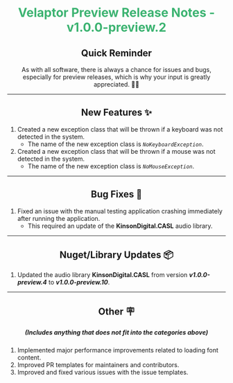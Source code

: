 <h1 align="center" style='color:mediumseagreen;font-weight:bold'>
   Velaptor Preview Release Notes - v1.0.0-preview.2
</h1>

<h2 align="center" style='font-weight:bold'>Quick Reminder</h2>

<div align="center">

As with all software, there is always a chance for issues and bugs, especially for preview releases, which is why your input is greatly appreciated. 🙏🏼
</div>

---

<h2 style="font-weight:bold" align="center">New Features ✨</h2>

1. Created a new exception class that will be thrown if a keyboard was not detected in the system.
   - The name of the new exception class is _`NoKeyboardException`_.
2. Created a new exception class that will be thrown if a mouse was not detected in the system.
   - The name of the new exception class is _`NoMouseException`_.

---

<h2 style="font-weight:bold" align="center">Bug Fixes 🐛</h2>

1. Fixed an issue with the manual testing application crashing immediately after running the application.
   - This required an update of the **KinsonDigital.CASL** audio library.

---

<h2 style="font-weight:bold" align="center">Nuget/Library Updates 📦</h2>

1. Updated the audio library **KinsonDigital.CASL** from version **_v1.0.0-preview.4_** to **_v1.0.0-preview.10_**.

---

<h2 style="font-weight:bold" align="center">Other 🪧</h2>
<h5 align="center">(Includes anything that does not fit into the categories above)</h5>

1. Implemented major performance improvements related to loading font content.
2. Improved PR templates for maintainers and contributors.
3. Improved and fixed various issues with the issue templates.
